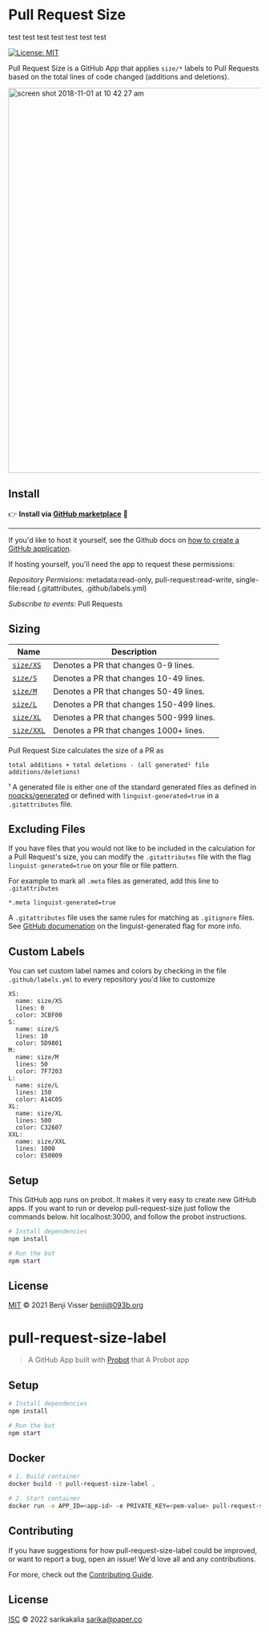 # Pull Request Size 
test
test
test
test
test
test
test

[![License: MIT](https://img.shields.io/badge/License-MIT-yellow.svg)](https://opensource.org/licenses/MIT)

Pull Request Size is a GitHub App that applies `size/*` labels to Pull Requests based on the total lines of code changed (additions and deletions).

<img width="767" alt="screen shot 2018-11-01 at 10 42 27 am" src="https://user-images.githubusercontent.com/4740147/47858607-d7e05f80-ddc2-11e8-97d9-247033cc9a12.png">


## Install

👉 **Install via [GitHub marketplace](https://github.com/apps/pull-request-size)** 🌟

---

If you'd like to host it yourself, see the Github docs on [how to create a GitHub application](https://docs.github.com/en/developers/apps/building-github-apps/creating-a-github-app).

If hosting yourself, you'll need the app to request these permissions:

_Repository Permisions_: metadata:read-only, pull-request:read-write, single-file:read (.gitattributes, .github/labels.yml)

_Subscribe to events_: Pull Requests

## Sizing

| Name | Description |
| ---- | ----------- |
| <a id="size/XS" href="#size/XS">`size/XS`</a> | Denotes a PR that changes 0-9 lines. |
| <a id="size/S" href="#size/S">`size/S`</a> | Denotes a PR that changes 10-49 lines. |
| <a id="size/M" href="#size/M">`size/M`</a> | Denotes a PR that changes 50-49 lines. |
| <a id="size/L" href="#size/L">`size/L`</a> | Denotes a PR that changes 150-499 lines. |
| <a id="size/XL" href="#size/XL">`size/XL`</a> | Denotes a PR that changes 500-999 lines. |
| <a id="size/XXL" href="#size/XXL">`size/XXL`</a> | Denotes a PR that changes 1000+ lines. |

Pull Request Size calculates the size of a PR as

```
total additions + total deletions - (all generated¹ file additions/deletions)
```

¹ A generated file is either one of the standard generated files as defined in [noqcks/generated](https://github.com/noqcks/generated/blob/master/lib/generated.js) or defined with `linguist-generated=true` in a `.gitattributes` file.

## Excluding Files

If you have files that you would not like to be included in the calculation for a Pull Request's size, you can modify the `.gitattributes` file with the flag `linguist-generated=true` on your file or file pattern.

For example to mark all `.meta` files as generated, add this line to `.gitattributes`

```
*.meta linguist-generated=true
```

A `.gitattributes` file uses the same rules for matching as `.gitignore` files. See [GitHub documenation](https://docs.github.com/en/github/administering-a-repository/managing-repository-settings/customizing-how-changed-files-appear-on-github) on the linguist-generated flag for more info.


## Custom Labels

You can set custom label names and colors by checking in the file `.github/labels.yml` to every repository you'd like to customize

```
XS:
  name: size/XS
  lines: 0
  color: 3CBF00
S:
  name: size/S
  lines: 10
  color: 5D9801
M:
  name: size/M
  lines: 50
  color: 7F7203
L:
  name: size/L
  lines: 150
  color: A14C05
XL:
  name: size/XL
  lines: 500
  color: C32607
XXL:
  name: size/XXL
  lines: 1000
  color: E50009
```

## Setup

This GitHub app runs on probot. It makes it very easy to create new GitHub apps.
If you want to run or develop pull-request-size just follow the commands
below. hit localhost:3000, and follow the probot instructions.

```sh
# Install dependencies
npm install

# Run the bot
npm start
```

## License

[MIT](LICENSE) © 2021 Benji Visser <benji@093b.org>





# pull-request-size-label

> A GitHub App built with [Probot](https://github.com/probot/probot) that A Probot app

## Setup

```sh
# Install dependencies
npm install

# Run the bot
npm start
```

## Docker

```sh
# 1. Build container
docker build -t pull-request-size-label .

# 2. Start container
docker run -e APP_ID=<app-id> -e PRIVATE_KEY=<pem-value> pull-request-size-label
```

## Contributing

If you have suggestions for how pull-request-size-label could be improved, or want to report a bug, open an issue! We'd love all and any contributions.

For more, check out the [Contributing Guide](CONTRIBUTING.md).

## License

[ISC](LICENSE) © 2022 sarikakalia <sarika@paper.co>
